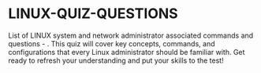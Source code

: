 # LINUX-QUIZ-QUESTIONS
List of LINUX system and network administrator associated commands and questions - . This quiz will cover key concepts, commands, and configurations that every Linux administrator should be familiar with. Get ready to refresh your understanding and put your skills to the test!

